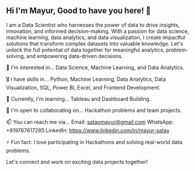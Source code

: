 ## Hi I'm Mayur, Good to have you here! 👋

I am a Data Scientist who harnesses the power of data to drive insights, innovation, and informed decision-making. With a passion for data science, machine learning, data analytics, and data visualization, I create impactful solutions that transform complex datasets into valuable knowledge. Let's unlock the full potential of data together for meaningful analytics, problem-solving, and empowering data-driven decisions.

👀 I'm interested in... Data Science, Machine Learning, and Data Analytics.

🎖️ I have skills in... Python, Machine Learning, Data Analytics, Data Visualization, SQL, Power BI, Excel, and Frontend Development.

🌱 Currently, I'm learning... Tableau and Dashboard Building.

💞️ I'm open to collaborating on... Hackathon problems and team projects.

📫 You can reach me via...
Email: sataomayur@gmail.com
WhatsApp: +919767617285
LinkedIn: https://www.linkedin.com/in/mayur-satav

⚡ Fun fact: I love participating in Hackathons and solving real-world data problems.

Let's connect and work on exciting data projects together!


<!---
purplecompute/purplecompute is a ✨ special ✨ repository because its `README.md` (this file) appears on your GitHub profile.
You can click the Preview link to take a look at your changes.
--->
